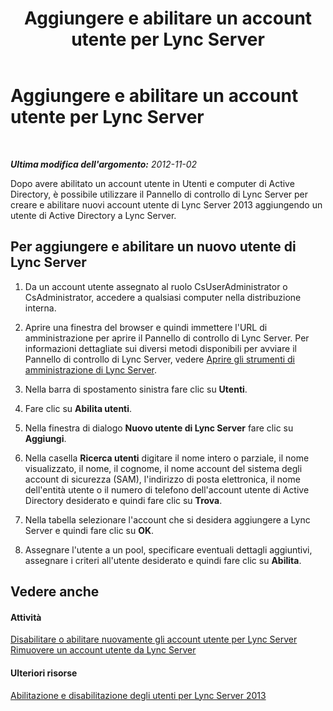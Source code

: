 ﻿---
title: Aggiungere e abilitare un account utente per Lync Server
TOCTitle: Aggiungere e abilitare un account utente per Lync Server
ms:assetid: 1edd1c1c-307d-450b-abea-33aaf56bdf13
ms:mtpsurl: https://technet.microsoft.com/it-it/library/Gg520961(v=OCS.15)
ms:contentKeyID: 49299887
ms.date: 08/24/2015
mtps_version: v=OCS.15
ms.translationtype: HT
---

# Aggiungere e abilitare un account utente per Lync Server

 

_**Ultima modifica dell'argomento:** 2012-11-02_

Dopo avere abilitato un account utente in Utenti e computer di Active Directory, è possibile utilizzare il Pannello di controllo di Lync Server per creare e abilitare nuovi account utente di Lync Server 2013 aggiungendo un utente di Active Directory a Lync Server.

## Per aggiungere e abilitare un nuovo utente di Lync Server

1.  Da un account utente assegnato al ruolo CsUserAdministrator o CsAdministrator, accedere a qualsiasi computer nella distribuzione interna.

2.  Aprire una finestra del browser e quindi immettere l'URL di amministrazione per aprire il Pannello di controllo di Lync Server. Per informazioni dettagliate sui diversi metodi disponibili per avviare il Pannello di controllo di Lync Server, vedere [Aprire gli strumenti di amministrazione di Lync Server](lync-server-2013-open-lync-server-administrative-tools.md).

3.  Nella barra di spostamento sinistra fare clic su **Utenti**.

4.  Fare clic su **Abilita utenti**.

5.  Nella finestra di dialogo **Nuovo utente di Lync Server** fare clic su **Aggiungi**.

6.  Nella casella **Ricerca utenti** digitare il nome intero o parziale, il nome visualizzato, il nome, il cognome, il nome account del sistema degli account di sicurezza (SAM), l'indirizzo di posta elettronica, il nome dell'entità utente o il numero di telefono dell'account utente di Active Directory desiderato e quindi fare clic su **Trova**.

7.  Nella tabella selezionare l'account che si desidera aggiungere a Lync Server e quindi fare clic su **OK**.

8.  Assegnare l'utente a un pool, specificare eventuali dettagli aggiuntivi, assegnare i criteri all'utente desiderato e quindi fare clic su **Abilita**.

## Vedere anche

#### Attività

[Disabilitare o abilitare nuovamente gli account utente per Lync Server](lync-server-2013-disable-or-re-enable-user-account-for-lync-server.md)  
[Rimuovere un account utente da Lync Server](lync-server-2013-remove-a-user-account-from-lync-server.md)  

#### Ulteriori risorse

[Abilitazione e disabilitazione degli utenti per Lync Server 2013](lync-server-2013-enabling-and-disabling-users-for-lync-server.md)

